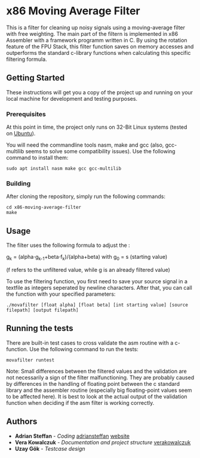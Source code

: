 # x86 Moving Average Filter 

This is a filter for cleaning up noisy signals using a moving-average filter with free weighting. The main part of the filtern is implemented in x86 Assembler with a framework programm written in C. By using the rotation feature of the FPU Stack, this filter function saves on memory accesses and outperforms the standard c-library functions when calculating this specific filtering formula.

## Getting Started

These instructions will get you a copy of the project up and running on your local machine for development and testing purposes.

### Prerequisites

At this point in time, the project only runs on 32-Bit Linux systems (tested on [Ubuntu](https://www.ubuntu.com/download/alternative-downloads)).
 
You will need the commandline tools nasm, make and gcc (also, gcc-multilib seems to solve some compatibility issues). Use the following command to install them:

```
sudo apt install nasm make gcc gcc-multilib 
```

### Building

After cloning the repository, simply run the following commands:

```
cd x86-moving-average-filter
make
```


## Usage

The filter uses the following formula to adjust the : 

g<sub>k</sub> = (alpha⋅g<sub>k-1</sub>+beta⋅f<sub>k</sub>)/(alpha+beta) with 
g<sub>0</sub> = s (starting value)

(f refers to the unfiltered value, while g is an already filtered value)


To use the filtering function, you first need to save your source signal in a textfile as integers seperated by newline characters. After that, you can call the function with your specified parameters:

```
./movafilter [float alpha] [float beta] [int starting value] [source filepath] [output filepath]
```


## Running the tests

There are built-in test cases to cross validate the asm routine with a c-function. 
Use the following command to run the tests:

```
movafilter runtest
```

Note: Small differences between the filtered values and the validation are not necessarily a sign of the filter malfunctioning.
They are probably caused by differences in the handling of floating point between the c standard library and the assembler routine
(especially big floating-point values seem to be affected here). It is best to look at the actual output of the validation function when deciding if the asm filter is working correctly.


## Authors

* **Adrian Steffan** - *Coding* [adriansteffan](https://github.com/adriansteffan) [website](https://adriansteffan.com/)
* **Vera Kowalczuk** - *Documentation and project structure* [verakowalczuk](https://github.com/verakowalczuk)
* **Uzay Gök** - *Testcase design*





	
